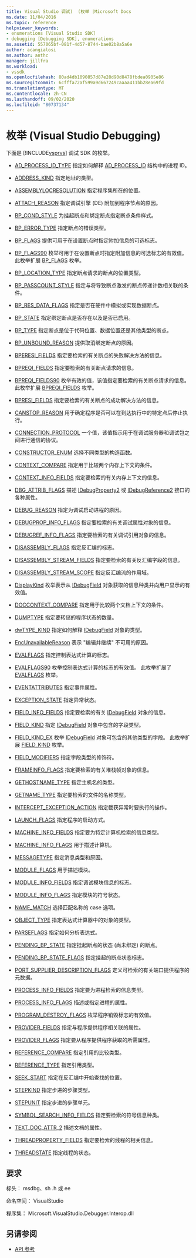 ```yaml
---
title: Visual Studio 调试)  (枚举 |Microsoft Docs
ms.date: 11/04/2016
ms.topic: reference
helpviewer_keywords:
- enumerations [Visual Studio SDK]
- debugging [Debugging SDK], enumerations
ms.assetid: 557065bf-081f-4d57-8744-bae02b8a5a6e
author: acangialosi
ms.author: anthc
manager: jillfra
ms.workload:
- vssdk
ms.openlocfilehash: 80ad4db1090857d87e28d90d8478fbdea0905e86
ms.sourcegitcommit: 6cfffa72af599a9d667249caaaa411bb28ea69fd
ms.translationtype: MT
ms.contentlocale: zh-CN
ms.lasthandoff: 09/02/2020
ms.locfileid: "80737134"
---
```

# <a name="enumerations-visual-studio-debugging"></a>枚举 (Visual Studio Debugging)
下面是 [!INCLUDE[vsprvs](../../../code-quality/includes/vsprvs_md.md)] 调试 SDK 的枚举。

- [AD_PROCESS_ID_TYPE](../../../extensibility/debugger/reference/ad-process-id-type.md) 指定如何解释 [AD_PROCESS_ID](../../../extensibility/debugger/reference/ad-process-id.md) 结构中的进程 ID。

- [ADDRESS_KIND](../../../extensibility/debugger/reference/address-kind.md) 指定地址的类型。

- [ASSEMBLYLOCRESOLUTION](../../../extensibility/debugger/reference/assemblylocresolution.md) 指定程序集所在的位置。

- [ATTACH_REASON](../../../extensibility/debugger/reference/attach-reason.md) 指定调试引擎 (DE) 附加到程序节点的原因。

- [BP_COND_STYLE](../../../extensibility/debugger/reference/bp-cond-style.md) 为挂起断点和绑定断点指定断点条件样式。

- [BP_ERROR_TYPE](../../../extensibility/debugger/reference/bp-error-type.md) 指定断点的错误类型。

- [BP_FLAGS](../../../extensibility/debugger/reference/bp-flags.md) 提供可用于在设置断点时指定附加信息的可选标志。

- [BP_FLAGS90](../../../extensibility/debugger/reference/bp-flags90.md) 枚举可用于在设置断点时指定附加信息的可选标志的有效值。 此枚举扩展 [BP_FLAGS](../../../extensibility/debugger/reference/bp-flags.md) 枚举。

- [BP_LOCATION_TYPE](../../../extensibility/debugger/reference/bp-location-type.md) 指定断点请求的断点的位置类型。

- [BP_PASSCOUNT_STYLE](../../../extensibility/debugger/reference/bp-passcount-style.md) 指定与将导致断点激发的断点传递计数相关联的条件。

- [BP_RES_DATA_FLAGS](../../../extensibility/debugger/reference/bp-res-data-flags.md) 指定是否在硬件中模拟或实现数据断点。

- [BP_STATE](../../../extensibility/debugger/reference/bp-state.md) 指定绑定断点是否存在以及是否已启用。

- [BP_TYPE](../../../extensibility/debugger/reference/bp-type.md) 指定断点是位于代码位置、数据位置还是其他类型的断点。

- [BP_UNBOUND_REASON](../../../extensibility/debugger/reference/bp-unbound-reason.md) 提供取消绑定断点的原因。

- [BPERESI_FIELDS](../../../extensibility/debugger/reference/bperesi-fields.md) 指定要检索的有关断点的失败解决方法的信息。

- [BPREQI_FIELDS](../../../extensibility/debugger/reference/bpreqi-fields.md) 指定要检索的有关断点请求的信息。

- [BPREQI_FIELDS90](../../../extensibility/debugger/reference/bpreqi-fields90.md) 枚举有效的值，该值指定要检索的有关断点请求的信息。 此枚举扩展 [BPREQI_FIELDS](../../../extensibility/debugger/reference/bpreqi-fields.md) 枚举。

- [BPRESI_FIELDS](../../../extensibility/debugger/reference/bpresi-fields.md) 指定要检索的有关断点的成功解决方法的信息。

- [CANSTOP_REASON](../../../extensibility/debugger/reference/canstop-reason.md) 用于确定程序是否可以在到达执行中的特定点后停止执行。

- [CONNECTION_PROTOCOL](../../../extensibility/debugger/reference/connection-protocol.md) 一个值，该值指示用于在调试服务器和调试包之间进行通信的协议。

- [CONSTRUCTOR_ENUM](../../../extensibility/debugger/reference/constructor-enum.md) 选择不同类型的构造函数。

- [CONTEXT_COMPARE](../../../extensibility/debugger/reference/context-compare.md) 指定用于比较两个内存上下文的条件。

- [CONTEXT_INFO_FIELDS](../../../extensibility/debugger/reference/context-info-fields.md) 指定要检索的有关内存上下文的信息。

- [DBG_ATTRIB_FLAGS](../../../extensibility/debugger/reference/dbg-attrib-flags.md) 描述 [IDebugProperty2](../../../extensibility/debugger/reference/idebugproperty2.md) 或 [IDebugReference2](../../../extensibility/debugger/reference/idebugreference2.md) 接口的各种属性。

- [DEBUG_REASON](../../../extensibility/debugger/reference/debug-reason.md) 指定为调试启动进程的原因。

- [DEBUGPROP_INFO_FLAGS](../../../extensibility/debugger/reference/debugprop-info-flags.md) 指定要检索的有关调试属性对象的信息。

- [DEBUGREF_INFO_FLAGS](../../../extensibility/debugger/reference/debugref-info-flags.md) 指定要检索的有关调试引用对象的信息。

- [DISASSEMBLY_FLAGS](../../../extensibility/debugger/reference/disassembly-flags.md) 指定反汇编的标志。

- [DISASSEMBLY_STREAM_FIELDS](../../../extensibility/debugger/reference/disassembly-stream-fields.md) 指定要检索的有关反汇编字段的信息。

- [DISASSEMBLY_STREAM_SCOPE](../../../extensibility/debugger/reference/disassembly-stream-scope.md) 指定反汇编流的作用域。

- [DisplayKind](../../../extensibility/debugger/reference/displaykind.md) 枚举表示从 [IDebugField](../../../extensibility/debugger/reference/idebugfield.md) 对象获取的信息种类并向用户显示的有效值。

- [DOCCONTEXT_COMPARE](../../../extensibility/debugger/reference/doccontext-compare.md) 指定用于比较两个文档上下文的条件。

- [DUMPTYPE](../../../extensibility/debugger/reference/dumptype.md) 指定要转储的程序状态的数量。

- [dwTYPE_KIND](../../../extensibility/debugger/reference/dwtype-kind.md) 指定如何解释 [IDebugField](../../../extensibility/debugger/reference/idebugfield.md) 对象的类型。

- [EncUnavailableReason](../../../extensibility/debugger/reference/encunavailablereason.md) 表示 "编辑并继续" 不可用的原因。

- [EVALFLAGS](../../../extensibility/debugger/reference/evalflags.md) 指定控制表达式计算的标志。

- [EVALFLAGS90](../../../extensibility/debugger/reference/evalflags90.md) 枚举控制表达式计算的标志的有效值。 此枚举扩展了 [EVALFLAGS](../../../extensibility/debugger/reference/evalflags.md) 枚举。

- [EVENTATTRIBUTES](../../../extensibility/debugger/reference/eventattributes.md) 指定事件属性。

- [EXCEPTION_STATE](../../../extensibility/debugger/reference/exception-state.md) 指定异常状态。

- [FIELD_INFO_FIELDS](../../../extensibility/debugger/reference/field-info-fields.md) 指定要检索的有关 [IDebugField](../../../extensibility/debugger/reference/idebugfield.md) 对象的信息。

- [FIELD_KIND](../../../extensibility/debugger/reference/field-kind.md) 指定 [IDebugField](../../../extensibility/debugger/reference/idebugfield.md) 对象中包含的字段类型。

- [FIELD_KIND_EX](../../../extensibility/debugger/reference/field-kind-ex.md) 枚举 [IDebugField](../../../extensibility/debugger/reference/idebugfield.md) 对象可包含的其他类型的字段。 此枚举扩展 [FIELD_KIND](../../../extensibility/debugger/reference/field-kind.md) 枚举。

- [FIELD_MODIFIERS](../../../extensibility/debugger/reference/field-modifiers.md) 指定字段类型的修饰符。

- [FRAMEINFO_FLAGS](../../../extensibility/debugger/reference/frameinfo-flags.md) 指定要检索的有关堆栈帧对象的信息。

- [GETHOSTNAME_TYPE](../../../extensibility/debugger/reference/gethostname-type.md) 指定主机名的类型。

- [GETNAME_TYPE](../../../extensibility/debugger/reference/getname-type.md) 指定要检索的文件的名称类型。

- [INTERCEPT_EXCEPTION_ACTION](../../../extensibility/debugger/reference/intercept-exception-action.md) 指定截获异常时要执行的操作。

- [LAUNCH_FLAGS](../../../extensibility/debugger/reference/launch-flags.md) 指定程序的启动方式。

- [MACHINE_INFO_FIELDS](../../../extensibility/debugger/reference/machine-info-fields.md) 指定要为特定计算机检索的信息类型。

- [MACHINE_INFO_FLAGS](../../../extensibility/debugger/reference/machine-info-flags.md) 用于描述计算机。

- [MESSAGETYPE](../../../extensibility/debugger/reference/messagetype.md) 指定消息类型和原因。

- [MODULE_FLAGS](../../../extensibility/debugger/reference/module-flags.md) 用于描述模块。

- [MODULE_INFO_FIELDS](../../../extensibility/debugger/reference/module-info-fields.md) 指定调试模块信息的标志。

- [MODULE_INFO_FLAGS](../../../extensibility/debugger/reference/module-info-flags.md) 指定模块的符号状态。

- [NAME_MATCH](../../../extensibility/debugger/reference/name-match.md) 选择匹配名称的 case 选项。

- [OBJECT_TYPE](../../../extensibility/debugger/reference/object-type.md) 指定表达式计算器中的对象的类型。

- [PARSEFLAGS](../../../extensibility/debugger/reference/parseflags.md) 指定如何分析表达式。

- [PENDING_BP_STATE](../../../extensibility/debugger/reference/pending-bp-state.md) 指定挂起断点的状态 (尚未绑定) 的断点。

- [PENDING_BP_STATE_FLAGS](../../../extensibility/debugger/reference/pending-bp-state-flags.md) 指定挂起的断点状态标志。

- [PORT_SUPPLIER_DESCRIPTION_FLAGS](../../../extensibility/debugger/reference/port-supplier-description-flags.md) 定义可检索的有关端口提供程序的元数据。

- [PROCESS_INFO_FIELDS](../../../extensibility/debugger/reference/process-info-fields.md) 指定要为进程检索的信息类型。

- [PROCESS_INFO_FLAGS](../../../extensibility/debugger/reference/process-info-flags.md) 描述或指定进程的属性。

- [PROGRAM_DESTROY_FLAGS](../../../extensibility/debugger/reference/program-destroy-flags.md) 枚举程序销毁标志的有效值。

- [PROVIDER_FIELDS](../../../extensibility/debugger/reference/provider-fields.md) 指定与程序提供程序相关联的属性。

- [PROVIDER_FLAGS](../../../extensibility/debugger/reference/provider-flags.md) 指定要从程序提供程序获取的所需属性。

- [REFERENCE_COMPARE](../../../extensibility/debugger/reference/reference-compare.md) 指定引用的比较类型。

- [REFERENCE_TYPE](../../../extensibility/debugger/reference/reference-type.md) 指定引用类型。

- [SEEK_START](../../../extensibility/debugger/reference/seek-start.md) 指定在反汇编中开始查找的位置。

- [STEPKIND](../../../extensibility/debugger/reference/stepkind.md) 指定步进的步骤类型。

- [STEPUNIT](../../../extensibility/debugger/reference/stepunit.md) 指定步进的步骤单元。

- [SYMBOL_SEARCH_INFO_FIELDS](../../../extensibility/debugger/reference/symbol-search-info-fields.md) 指定要检索的符号信息种类。

- [TEXT_DOC_ATTR_2](../../../extensibility/debugger/reference/text-doc-attr-2.md) 描述文档的属性。

- [THREADPROPERTY_FIELDS](../../../extensibility/debugger/reference/threadproperty-fields.md) 指定要检索的线程的相关信息。

- [THREADSTATE](../../../extensibility/debugger/reference/threadstate.md) 指定线程的状态。

## <a name="requirements"></a>要求
 标头： msdbg、sh .h 或 ee

 命名空间： VisualStudio

 程序集： Microsoft.VisualStudio.Debugger.Interop.dll

## <a name="see-also"></a>另请参阅
- [API 参考](../../../extensibility/debugger/reference/api-reference-visual-studio-debugging.md)
